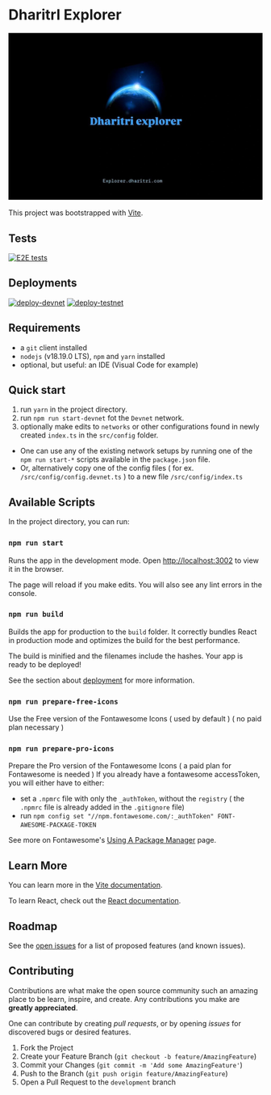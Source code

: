 # DharitrI Explorer

![explorer.dharitri.org](https://github.com/TerraDharitri/drt-explorer-dapp/blob/main/public/share.jpg)

This project was bootstrapped with [Vite](https://vitejs.dev/guide/).

## Tests
 [![E2E tests](https://github.com/TerraDharitri/drt-explorer-dapp/actions/workflows/pre-merge-main-e2e-tests.yml/badge.svg)](https://github.com/TerraDharitri/drt-explorer-dapp/actions/workflows/pre-merge-main-e2e-tests.yml)

## Deployments

[![deploy-devnet](https://github.com/TerraDharitri/drt-explorer-dapp/actions/workflows/deploy-devnet.yml/badge.svg)](https://github.com/TerraDharitri/drt-explorer-dapp/actions/workflows/deploy-devnet.yml)
[![deploy-testnet](https://github.com/TerraDharitri/drt-explorer-dapp/actions/workflows/deploy-testnet.yml/badge.svg)](https://github.com/TerraDharitri/drt-explorer-dapp/actions/workflows/deploy-testnet.yml)

## Requirements

- a `git` client installed
- `nodejs` (v18.19.0 LTS), `npm` and `yarn` installed
- optional, but useful: an IDE (Visual Code for example)

## Quick start

1. run `yarn` in the project directory.
2. run `npm run start-devnet` fot the `Devnet` network.
3. optionally make edits to `networks` or other configurations found in newly created `index.ts` in the `src/config` folder.

- One can use any of the existing network setups by running one of the `npm run start-*` scripts available in the `package.json` file.
- Or, alternatively copy one of the config files ( for ex. `/src/config/config.devnet.ts` ) to a new file `/src/config/index.ts`

## Available Scripts

In the project directory, you can run:

### `npm run start`

Runs the app in the development mode.
Open [http://localhost:3002](http://localhost:3002) to view it in the browser.

The page will reload if you make edits.
You will also see any lint errors in the console.

### `npm run build`

Builds the app for production to the `build` folder.
It correctly bundles React in production mode and optimizes the build for the best performance.

The build is minified and the filenames include the hashes.
Your app is ready to be deployed!

See the section about [deployment](https://vitejs.dev/guide/static-deploy.html#building-the-app) for more information.

### `npm run prepare-free-icons`

Use the Free version of the Fontawesome Icons ( used by default ) ( no paid plan necessary )

### `npm run prepare-pro-icons`

Prepare the Pro version of the Fontawesome Icons ( a paid plan for Fontawesome is needed )
If you already have a fontawesome accessToken, you will either have to either:

- set a `.npmrc` file with only the `_authToken`, without the `registry` ( the `.npmrc` file is already added in the `.gitignore` file)
- run `npm config set "//npm.fontawesome.com/:_authToken" FONT-AWESOME-PACKAGE-TOKEN`

See more on Fontawesome's [Using A Package Manager](https://fontawesome.com/docs/web/setup/packages) page.

## Learn More

You can learn more in the [Vite documentation](https://vitejs.dev/).

To learn React, check out the [React documentation](https://reactjs.org/).

## Roadmap

See the [open issues](https://github.com/TerraDharitri/drt-explorer-dapp/issues) for a list of proposed features (and known issues).

## Contributing

Contributions are what make the open source community such an amazing place to be learn, inspire, and create. Any contributions you make are **greatly appreciated**.

One can contribute by creating _pull requests_, or by opening _issues_ for discovered bugs or desired features.

1. Fork the Project
2. Create your Feature Branch (`git checkout -b feature/AmazingFeature`)
3. Commit your Changes (`git commit -m 'Add some AmazingFeature'`)
4. Push to the Branch (`git push origin feature/AmazingFeature`)
5. Open a Pull Request to the `development` branch
